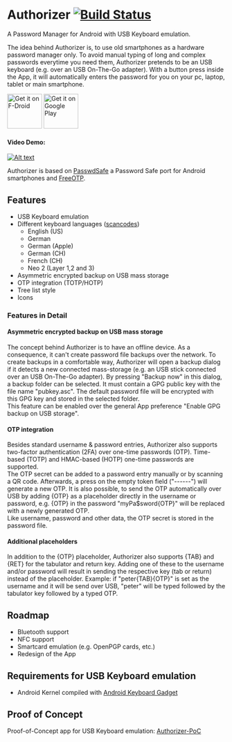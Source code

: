 # Authorizer [![Build Status](https://travis-ci.org/tejado/Authorizer.svg?branch=master)](https://travis-ci.org/tejado/Authorizer)
A Password Manager for Android with USB Keyboard emulation.  
  
The idea behind Authorizer is, to use old smartphones as a hardware password manager only. To avoid manual typing of long and complex passwords everytime you need them, Authorizer pretends to be an USB keyboard (e.g. over an USB On-The-Go adapter). With a button press inside the App, it will automatically enters the password for you on your pc, laptop, tablet or main smartphone.  

<a href="https://f-droid.org/packages/net.tjado.passwdsafe/" target="_blank">
<img src="https://f-droid.org/badge/get-it-on.png" alt="Get it on F-Droid" height="80"/></a>
<a href="https://play.google.com/store/apps/details?id=net.tjado.passwdsafe" target="_blank">
<img src="https://play.google.com/intl/en_us/badges/images/generic/en-play-badge.png" alt="Get it on Google Play" height="80"/></a>

#### Video Demo:
[![Alt text](https://img.youtube.com/vi/KL2qjMogQMY/0.jpg)](https://www.youtube.com/watch?v=KL2qjMogQMY)
  
Authorizer is based on [PasswdSafe](https://sourceforge.net/projects/passwdsafe/) a Password Safe port for Android smartphones and [FreeOTP](https://github.com/freeotp/freeotp-android).  

## Features
* USB Keyboard emulation
* Different keyboard languages ([scancodes](https://en.wikipedia.org/wiki/Scancode))
  * English (US)
  * German
  * German (Apple)
  * German (CH)
  * French (CH)
  * Neo 2 (Layer 1,2 and 3)
* Asymmetric encrypted backup on USB mass storage
* OTP integration (TOTP/HOTP)
* Tree list style
* Icons

### Features in Detail

#### Asymmetric encrypted backup on USB mass storage
The concept behind Authorizer is to have an offline device. As a consequence, it can't create password file backups over the network. To create backups in a comfortable way, Authorizer will open a backup dialog if it detects a new connected mass-storage (e.g. an USB stick connected over an USB On-The-Go adapter). By pressing "Backup now" in this dialog, a backup folder can be selected. It must contain a GPG public key with the file name "pubkey.asc". The default password file will be encrypted with this GPG key and stored in the selected folder.  
This feature can be enabled over the general App preference "Enable GPG backup on USB storage".

#### OTP integration
Besides standard username & password entries, Authorizer also supports two-factor authentication (2FA) over one-time passwords (OTP). Time-based (TOTP) and HMAC-based (HOTP) one-time passwords are supported.  
The OTP secret can be added to a password entry manually or by scanning a QR code. Afterwards, a press on the empty token field ("------") will generate a new OTP. It is also possible, to send the OTP automatically over USB by adding {OTP} as a placeholder directly in the username or password, e.g. {OTP} in the password "myPa$sword{OTP}" will be replaced with a newly generated OTP.  
Like username, password and other data, the OTP secret is stored in the password file.

#### Additional placeholders
In addition to the {OTP} placeholder, Authorizer also supports {TAB} and {RET} for the tabulator and return key. Adding one of these to the username and/or password will result in sending the respective key (tab or return) instead of the placeholder.
Example: if "peter{TAB}{OTP}" is set as the username and it will be send over USB, "peter" will be typed followed by the tabulator key followed by a typed OTP.

## Roadmap
* Bluetooth support
* NFC support
* Smartcard emulation (e.g. OpenPGP cards, etc.)
* Redesign of the App

##  Requirements for USB Keyboard emulation
* Android Kernel compiled with [Android Keyboard Gadget](https://github.com/pelya/android-keyboard-gadget)

## Proof of Concept
Proof-of-Concept app for USB Keyboard emulation: [Authorizer-PoC](https://github.com/tejado/Authorizer-PoC)
